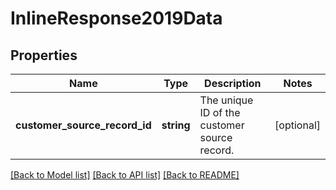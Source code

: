 # InlineResponse2019Data

## Properties
Name | Type | Description | Notes
------------ | ------------- | ------------- | -------------
**customer_source_record_id** | **string** | The unique ID of the customer source record. | [optional] 

[[Back to Model list]](../../README.md#documentation-for-models) [[Back to API list]](../../README.md#documentation-for-api-endpoints) [[Back to README]](../../README.md)

